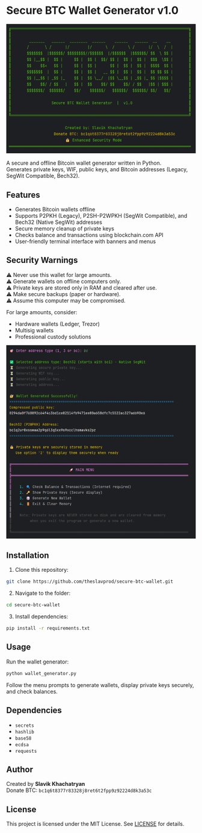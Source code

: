 # Secure BTC Wallet Generator v1.0

![Wallet Banner](assets/btc1.png)

A secure and offline Bitcoin wallet generator written in Python.  
Generates private keys, WIF, public keys, and Bitcoin addresses (Legacy, SegWit Compatible, Bech32).  

## Features

- Generates Bitcoin wallets offline
- Supports P2PKH (Legacy), P2SH-P2WPKH (SegWit Compatible), and Bech32 (Native SegWit) addresses
- Secure memory cleanup of private keys
- Checks balance and transactions using blockchain.com API
- User-friendly terminal interface with banners and menus

## Security Warnings

⚠️ Never use this wallet for large amounts.  
⚠️ Generate wallets on offline computers only.  
⚠️ Private keys are stored only in RAM and cleared after use.  
⚠️ Make secure backups (paper or hardware).  
⚠️ Assume this computer may be compromised.  

For large amounts, consider:
- Hardware wallets (Ledger, Trezor)
- Multisig wallets
- Professional custody solutions

![Wallet Image](assets/btc2.png)

## Installation

1. Clone this repository:
```bash
git clone https://github.com/theslavprod/secure-btc-wallet.git
```

2. Navigate to the folder:
```bash
cd secure-btc-wallet
```

3. Install dependencies:
```bash
pip install -r requirements.txt
```

## Usage

Run the wallet generator:
```bash
python wallet_generator.py
```

Follow the menu prompts to generate wallets, display private keys securely, and check balances.

## Dependencies

- `secrets`
- `hashlib`
- `base58`
- `ecdsa`
- `requests`

## Author

Created by **Slavik Khachatryan**  
Donate BTC: `bc1q6t8377r83328j8ret6t2fpp9z92224d8k3a53c`

## License

This project is licensed under the MIT License. See [LICENSE](LICENSE) for details.

